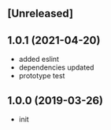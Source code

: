 ## [Unreleased]

## 1.0.1 (2021-04-20)

* added eslint
* dependencies updated
* prototype test

## 1.0.0 (2019-03-26)

* init
